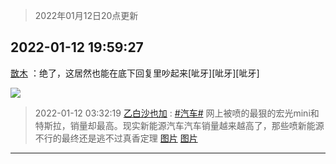 > 2022年01月12日20点更新
<link rel="stylesheet" href="https://cdn.jsdelivr.net/gh/taotie6/sampleJSON@main/css/photo_show.css">
<meta name="referrer" content="no-referrer" />


 ## 2022-01-12 19:59:27 

 [㪚木](https://www.coolapk.com/feed/32776536?shareKey=YWQ3ZDI1M2JlNGVlNjFkZWM0NTU~) ：绝了，这居然也能在底下回复里吵起来[呲牙][呲牙][呲牙] 

<div class="album">
<img class="img-item" src="http://image.coolapk.com/feed/2019/0331/10/469453_1554000089_6311@307x384.gif" />
</div>

> 2022-01-12 03:32:19 
> [乙白沙也加](https://www.coolapk.com/feed/32760993?shareKey=YzE4M2Q5NzczM2Q3NjFkZWM0NTU~) : <a class="feed-link-tag" href="/t/汽车?type=0">#汽车#</a> 网上被喷的最狠的宏光mini和特斯拉，销量却最高。现实新能源汽车汽车销量越来越高了，那些喷新能源不行的最终还是逃不过真香定理 
[图片](http://image.coolapk.com/feed/2022/0112/03/759588_9539_1167_285@828x1792.jpg)
[图片](http://image.coolapk.com/feed/2022/0112/03/759588_9538_9858_808@886x2183.jpg)

 ------- 

